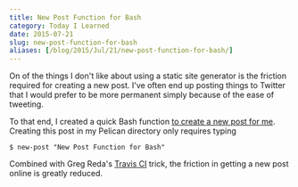 ```yaml
---
title: New Post Function for Bash
category: Today I Learned
date: 2015-07-21
slug: new-post-function-for-bash
aliases: [/blog/2015/Jul/21/new-post-function-for-bash/]
---
```


On of the things I don't like about using a static site generator is the friction required for creating a new post. I've often end up posting things to Twitter that I would prefer to be more permanent simply because of the ease of tweeting.

To that end, I created a quick Bash function [to create a new post for me](https://github.com/tdhopper/dotfiles/blob/cfd46e96d4981f5c136ecd4528b94d9414c87564/bash_functions#L1-L28). Creating this post in my Pelican directory only requires typing

```
$ new-post "New Post Function for Bash"
```

Combined with Greg Reda's [Travis CI](http://tdhopper.com/blog/2015/Mar/27/auto-deploying-stigler-diet-with-travis-ci/) trick, the friction in getting a new post online is greatly reduced.


